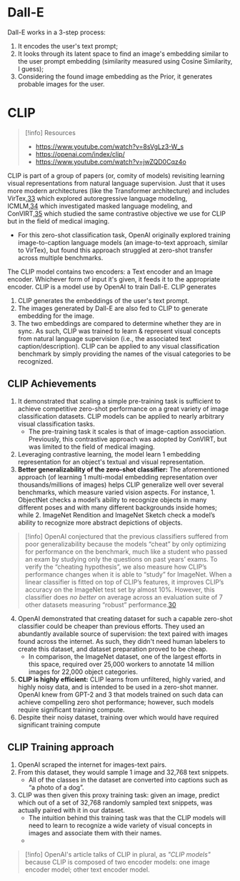 # Dall-E
Dall-E works in a 3-step process:
1. It encodes the user's text prompt;
2. It looks through its latent space to find an image's embedding similar to the user prompt embedding (similarity measured using Cosine Similarity, I guess);
3. Considering the found image embedding as the Prior, it generates probable images for the user.

# CLIP
> [!info] Resources
> - https://www.youtube.com/watch?v=8sVgLz3-W_s
> - https://openai.com/index/clip/
> - https://www.youtube.com/watch?v=jwZQD0Cqz4o

CLIP is part of a group of papers (or, comity of models) revisiting learning visual representations from natural language supervision. Just that it uses more modern architectures (like the Transformer architecture) and includes VirTex,[33](https://openai.com/index/clip/#citation-bottom-33) which explored autoregressive language modeling, ICMLM,[34](https://openai.com/index/clip/#citation-bottom-34) which investigated masked language modeling, and ConVIRT,[35](https://openai.com/index/clip/#citation-bottom-35) which studied the same contrastive objective we use for CLIP but in the field of medical imaging.
- For this zero-shot classification task, OpenAI originally explored training image-to-caption language models (an image-to-text approach, similar to VirTex), but found this approach struggled at zero-shot transfer across multiple benchmarks.

The CLIP model contains two encoders: a Text encoder and an Image encoder. Whichever form of input it's given, it feeds it to the appropriate encoder.
CLIP is a model use by OpenAI to train Dall-E. CLIP generates 
1. CLIP generates the embeddings of the user's text prompt.
2. The images generated by Dall-E are also fed to CLIP to generate embedding for the image. 
3. The two embeddings are compared to determine whether they are in sync.
As such, CLIP was trained to learn & represent visual concepts from natural language supervision (i.e., the associated text caption/description). CLIP can be applied to any visual classification benchmark by simply providing the names of the visual categories to be recognized.

## CLIP Achievements
1. It demonstrated that scaling a simple pre-training task is sufficient to achieve competitive zero-shot performance on a great variety of image classification datasets. CLIP models can be applied to nearly arbitrary visual classification tasks.
	- The pre-training task it scales is that of image-caption association. Previously, this contrastive approach was adopted by ConVIRT, but was limited to the field of medical imaging.
2. Leveraging contrastive learning, the model learn 1 embedding representation for an object's  textual and visual representation. 
3. **Better generalizability of the zero-shot classifier:** The aforementioned approach (of learning 1 multi-modal embedding representation over thousands/millions of images) helps CLIP generalize well over several benchmarks, which measure varied vision aspects. For instance,
		1. ObjectNet checks a model’s ability to recognize objects in many different poses and with many different backgrounds inside homes; while 
		2. ImageNet Rendition and ImageNet Sketch check a model’s ability to recognize more abstract depictions of objects.
> [!info]
> OpenAI conjectured that the previous classifiers suffered from poor generalizability because the models “cheat” by only optimizing for performance on the benchmark, much like a student who passed an exam by studying only the questions on past years’ exams.
> To verify the “cheating hypothesis”, we also measure how CLIP’s performance changes when it is able to “study” for ImageNet. When a linear classifier is fitted on top of CLIP’s features, it improves CLIP’s accuracy on the ImageNet test set by almost 10%. However, this classifier does _no better_ on average across an evaluation suite of 7 other datasets measuring “robust” performance.[30](https://openai.com/index/clip/#citation-bottom-30)


4. OpenAI demonstrated that creating dataset for such a capable zero-shot classifier could be cheaper than previous efforts. They used an abundantly available source of supervision: the text paired with images found across the internet. As such, they didn't need human labelers to create this dataset, and dataset preparation proved to be cheap. 
	- In comparison, the ImageNet dataset, one of the largest efforts in this space, required over 25,000 workers to annotate 14 million images for 22,000 object categories.
5. **CLIP is highly efficient:** CLIP learns from unfiltered, highly varied, and highly noisy data, and is intended to be used in a zero-shot manner. OpenAI knew from GPT-2 and 3 that models trained on such data can achieve compelling zero shot performance; however, such models require significant training compute. 
6. Despite their noisy dataset, training over which would have required significant training compute

## CLIP Training approach
1. OpenAI scraped the internet for images-text pairs.
2. From this dataset, they would sample 1 image and 32,768 text snippets.
	- All of the classes in the dataset are converted into captions such as “a photo of a dog”.
3. CLIP was then given this proxy training task: given an image, predict which out of a set of 32,768 randomly sampled text snippets, was actually paired with it in our dataset.
	- The intuition behind this training task was that the CLIP models will need to learn to recognize a wide variety of visual concepts in images and associate them with their names.
	- 
> [!info] 
> OpenAI's article talks of CLIP in plural, as *"CLIP models"* because CLIP is composed of two encoder models: one image encoder model; other text encoder model.

